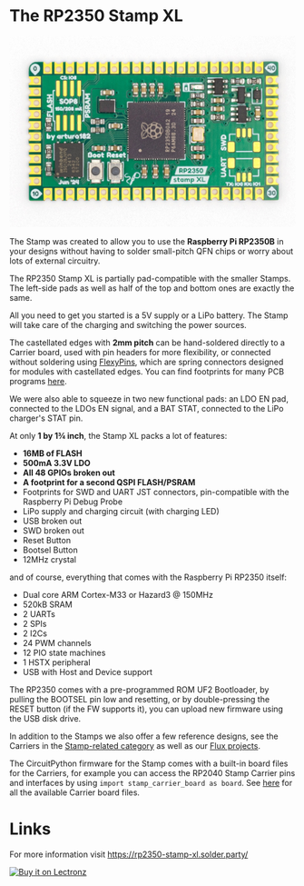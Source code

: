 # The RP2350 Stamp XL

![](./img/stamp_xl.jpg)


The Stamp was created to allow you to use the **Raspberry Pi RP2350B** in your designs without having to solder small-pitch QFN chips or worry about lots of external circuitry.

The RP2350 Stamp XL is partially pad-compatible with the smaller Stamps. The left-side pads as well as half of the top and bottom ones are exactly the same.

All you need to get you started is a 5V supply or a LiPo battery. The Stamp will take care of the charging and switching the power sources.

The castellated edges with **2mm pitch** can be hand-soldered directly to a Carrier board, used with pin headers for more flexibility, or connected without soldering using [FlexyPins](https://docs.solder.party/flexypin), which are spring connectors designed for modules with castellated edges. You can find footprints for many PCB programs [here](https://github.com/solderparty/rp2xxx_stamp_footprints).

We were also able to squeeze in two new functional pads: an LDO EN pad, connected to the LDOs EN signal, and a BAT STAT, connected to the LiPo charger's STAT pin.

At only **1 by 1¾ inch**, the Stamp XL packs a lot of features:
* **16MB of FLASH**
* **500mA 3.3V LDO**
* **All 48 GPIOs broken out**
* **A footprint for a second QSPI FLASH/PSRAM**
* Footprints for SWD and UART JST connectors, pin-compatible with the Raspberry Pi Debug Probe
* LiPo supply and charging circuit (with charging LED)
* USB broken out
* SWD broken out
* Reset Button
* Bootsel Button
* 12MHz crystal

and of course, everything that comes with the Raspberry Pi RP2350 itself:
* Dual core ARM Cortex-M33 or Hazard3 @ 150MHz
* 520kB SRAM
* 2 UARTs
* 2 SPIs
* 2 I2Cs
* 24 PWM channels
* 12 PIO state machines
* 1 HSTX peripheral
* USB with Host and Device support

The RP2350 comes with a pre-programmed ROM UF2 Bootloader, by pulling the BOOTSEL pin low and resetting, or by double-pressing the RESET button (if the FW supports it), you can upload new firmware using the USB disk drive.

In addition to the Stamps we also offer a few reference designs, see the Carriers in the [Stamp-related category](https://docs.solder.party/rp2xxx-stamp-related) as well as our [Flux projects](https://docs.solder.party/flux).

The CircuitPython firmware for the Stamp comes with a built-in board files for the Carriers, for example you can access the RP2040 Stamp Carrier pins and interfaces by using `import stamp_carrier_board as board`. See [here](https://github.com/adafruit/circuitpython/tree/main/ports/raspberrypi/boards/solderparty_rp2040_stamp) for all the available Carrier board files.

# Links

For more information visit https://rp2350-stamp-xl.solder.party/

[![Buy it on Lectronz](https://www.solder.party/lectronz.png)](https://lectronz.com/products/rp2350-stamp-xl)
